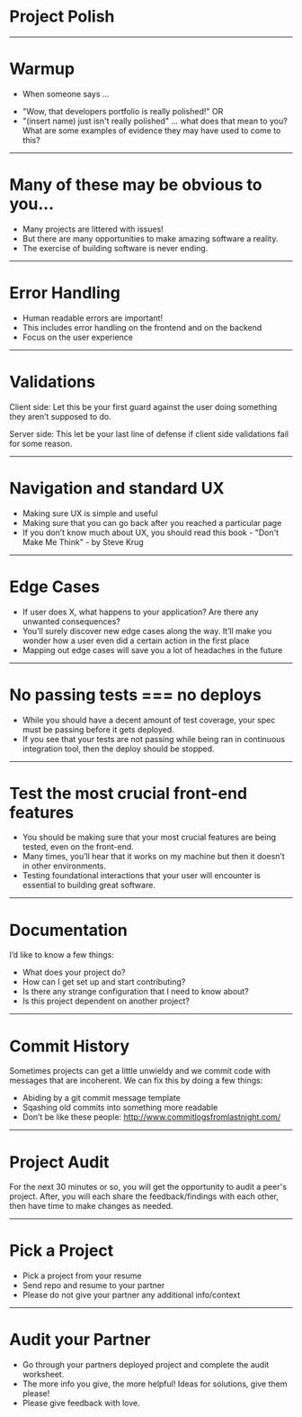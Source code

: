 # Project Polish

---

# Warmup

* When someone says ...
-  "Wow, that developers portfolio is really polished!" OR
-  "(insert name) just isn't really polished"
... what does that mean to you? What are some examples of evidence they may have used to come to this?

---

# Many of these may be obvious to you...


- Many projects are littered with issues!
- But there are many opportunities to make amazing software a reality.
- The exercise of building software is never ending.

---

# Error Handling

- Human readable errors are important!
- This includes error handling on the frontend and on the backend
- Focus on the user experience

---

# Validations

Client side: Let this be your first guard against the user doing something they aren’t supposed to do.

Server side: This let be your last line of defense if client side validations fail for some reason.

---

# Navigation and standard UX

- Making sure UX is simple and useful
- Making sure that you can go back after you reached a particular page
- If you don’t know much about UX, you should read this book - "Don't Make Me Think" - by Steve Krug

---

# Edge Cases

- If user does X, what happens to your application? Are there any unwanted consequences?
- You’ll surely discover new edge cases along the way. It’ll make you wonder how a user even did a certain action in the first place
- Mapping out edge cases will save you a lot of headaches in the future

---

# No passing tests === no deploys

- While you should have a decent amount of test coverage, your spec must be passing before it gets deployed.
- If you see that your tests are not passing while being ran in continuous integration tool, then the deploy should be stopped.

---

# Test the most crucial front-end features

- You should be making sure that your most crucial features are being tested, even on the front-end.
- Many times, you’ll hear that it works on my machine but then it doesn’t in other environments.
- Testing foundational interactions that your user will encounter is essential to building great software.

---

# Documentation

I’d like to know a few things:
- What does your project do?
- How can I get set up and start contributing?
- Is there any strange configuration that I need to know about?
- Is this project dependent on another project?

---

# Commit History

Sometimes projects can get a little unwieldy and we commit code with messages that are incoherent. We can fix this by doing a few things:
- Abiding by a git commit message template
- Sqashing old commits into something more readable
- Don’t be like these people: http://www.commitlogsfromlastnight.com/

---

# Project Audit

For the next 30 minutes or so, you will get the opportunity to audit a peer's project. After, you will each share the feedback/findings with each other, then have time to make changes as needed.  

---


# Pick a Project

- Pick a project from your resume
- Send repo and resume to your partner
- Please do not give your partner any additional info/context

---

# Audit your Partner

- Go through your partners deployed project and complete the audit worksheet.
- The more info you give, the more helpful! Ideas for solutions, give them please!
- Please give feedback with love.
